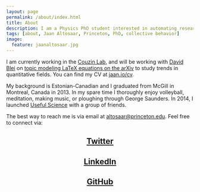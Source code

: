 ```yaml
---
layout: page
permalink: /about/index.html
title: About
description: I am a Physics PhD student interested in automating research, collective decision-making, and science outreach.
tags: [about, Jaan Altosaar, Princeton, PhD, collective behavior]
image:
  feature: jaanaltosaar.jpg
---
```

I am currently working in the [Couzin Lab](http://icouzin.princeton.edu/), and will be working with [David Blei](http://www.cs.princeton.edu/~blei/) on [topic modeling LaTeX equations on the arXiv](https://www.google-melange.com/gsoc/project/details/google/gsoc2014/jaanaltosaar/5741031244955648) to study trends in quantitative fields. You can find my CV at [jaan.io/cv](https://jaan.io/cv).

My background is Estonian-Canadian and I graduated from McGill in Montreal, Canada in 2013. In my spare time I thoroughly enjoy volleyball, meditation, making music, or ploughing through George Saunders. In 2014, I launched [Useful Science](http://usefulscience.org) with a group of friends.

The best way to reach me is via email at [altosaar@princeton.edu](mailto:altosaar@princeton.edu). Feel free to connect via:

## <center><a href="https://twitter.com/thejaan" target="_blank"><i class="icon-twitter-sign"></i> Twitter</a></center>

## <center><a href="http://www.linkedin.com/in/jaanaltosaar" target="_blank"><i class="icon-linkedin-sign"></i> LinkedIn</a></center>

## <center><a href="https://github.com/altosaar" target="_blank"><i class="icon-github"></i> GitHub</a></center>





